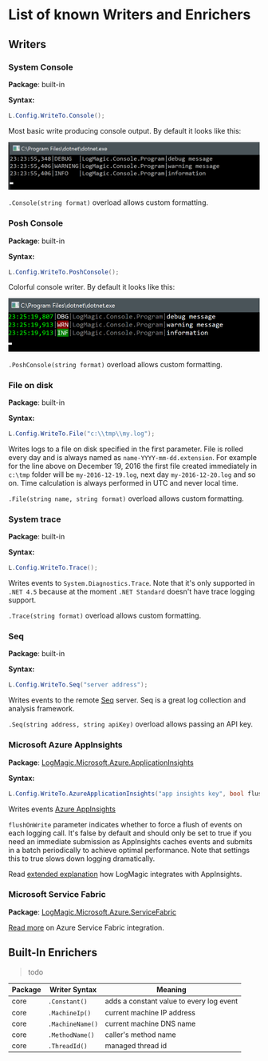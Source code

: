 # List of known Writers and Enrichers

## Writers

### System Console

**Package**: built-in

**Syntax:**
```csharp
L.Config.WriteTo.Console();
```

Most basic write producing console output. By default it looks like this:

![Writers Console Default](img/writers-console-default.png)

`.Console(string format)` overload allows custom formatting.

### Posh Console

**Package**: built-in

**Syntax:**
```csharp
L.Config.WriteTo.PoshConsole();
```

Colorful console writer. By default it looks like this:

![Writers Console Default](img/writers-poshconsole-default.png)

`.PoshConsole(string format)` overload allows custom formatting.

### File on disk

**Package**: built-in

**Syntax:**
```csharp
L.Config.WriteTo.File("c:\\tmp\\my.log");
```

Writes logs to a file on disk specified in the first parameter. File is rolled every day and is always named as `name-YYYY-mm-dd.extension`. For example for the line above on December 19, 2016 the first file created immediately in `c:\tmp` folder will be `my-2016-12-19.log`, next day `my-2016-12-20.log` and so on. Time calculation is always performed in UTC and never local time.

`.File(string name, string format)` overload allows custom formatting.

### System trace

**Package**: built-in

**Syntax:**
```csharp
L.Config.WriteTo.Trace();
```
Writes events to `System.Diagnostics.Trace`. Note that it's only supported in `.NET 4.5` because at the moment `.NET Standard` doesn't have trace logging support.

`.Trace(string format)` overload allows custom formatting.

### Seq

**Package**: built-in

**Syntax:**
```csharp
L.Config.WriteTo.Seq("server address");
```
Writes events to the remote [Seq](https://getseq.net/) server. Seq is a great log collection and analysis framework.

`.Seq(string address, string apiKey)` overload allows passing an API key.

### Microsoft Azure AppInsights

**Package**: [LogMagic.Microsoft.Azure.ApplicationInsights](https://www.nuget.org/packages/LogMagic.Microsoft.Azure.ApplicationInsights/)

**Syntax:**
```csharp
L.Config.WriteTo.AzureApplicationInsights("app insights key", bool flushOnWrite = false);
```
Writes events [Azure AppInsights](https://azure.microsoft.com/en-us/services/application-insights/)

`flushOnWrite` parameter indicates whether to force a flush of events on each logging call. It's false by default and should only be set to true if you need an immediate submission as AppInsights caches events and submits in a batch periodically to achieve optimal performance. Note that settings this to true slows down logging dramatically.

Read [extended explanation](packages/azure-appinsights.md) how LogMagic integrates with AppInsights.

### Microsoft Service Fabric

**Package**: [LogMagic.Microsoft.Azure.ServiceFabric](https://www.nuget.org/packages/LogMagic.Microsoft.Azure.ServiceFabric/)

[Read more](packages/azure-servicefabric.md) on Azure Service Fabric integration.

## Built-In Enrichers

> todo

| Package     | Writer Syntax | Meaning        |
|-------------|---------------|----------------|
|  core       |  `.Constant()` | adds a constant value to every log event |
| core | `.MachineIp()` | current machine IP address |
| core | `.MachineName()` | current machine DNS name |
| core | `.MethodName()` | caller's method name |
| core | `.ThreadId()` | managed thread id |
